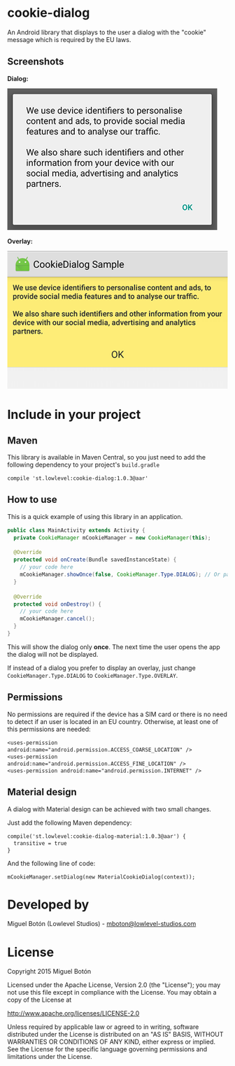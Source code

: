 # cookie-dialog

An Android library that displays to the user a dialog with the "cookie" message which is required by the EU laws.

## Screenshots

**Dialog:**

![Image](https://raw.githubusercontent.com/lowlevel-studios/cookie-dialog/master/art/screenshot.png)

**Overlay:**

![Image](https://raw.githubusercontent.com/lowlevel-studios/cookie-dialog/master/art/screenshot-overlay.png)

# Include in your project

## Maven

This library is available in Maven Central, so you just need to add the following dependency to your project's `build.gradle`

```
compile 'st.lowlevel:cookie-dialog:1.0.3@aar'
```

## How to use

This is a quick example of using this library in an application.

```java
public class MainActivity extends Activity {
  private CookieManager mCookieManager = new CookieManager(this);
  
  @Override
  protected void onCreate(Bundle savedInstanceState) {
    // your code here
    mCookieManager.showOnce(false, CookieManager.Type.DIALOG); // Or pass "true" to show the dialog only to EU users
  }
  
  @Override
  protected void onDestroy() {
    // your code here
    mCookieManager.cancel();
  }
}
```

This will show the dialog only **once**. The next time the user opens the app the dialog will not be displayed.

If instead of a dialog you prefer to display an overlay, just change `CookieManager.Type.DIALOG` to `CookieManager.Type.OVERLAY`.

## Permissions

No permissions are required if the device has a SIM card or there is no need to detect if an user is located in an EU country. Otherwise, at least one of this permissions are needed:

```
<uses-permission android:name="android.permission.ACCESS_COARSE_LOCATION" />
<uses-permission android:name="android.permission.ACCESS_FINE_LOCATION" />
<uses-permission android:name="android.permission.INTERNET" />
```

## Material design

A dialog with Material design can be achieved with two small changes.

Just add the following Maven dependency:

```
compile('st.lowlevel:cookie-dialog-material:1.0.3@aar') {
  transitive = true
}
```

And the following line of code:

```
mCookieManager.setDialog(new MaterialCookieDialog(context));
```

# Developed by

Miguel Botón (Lowlevel Studios) - mboton@lowlevel-studios.com

# License

Copyright 2015 Miguel Botón

Licensed under the Apache License, Version 2.0 (the "License");
you may not use this file except in compliance with the License.
You may obtain a copy of the License at

   http://www.apache.org/licenses/LICENSE-2.0

Unless required by applicable law or agreed to in writing, software
distributed under the License is distributed on an "AS IS" BASIS,
WITHOUT WARRANTIES OR CONDITIONS OF ANY KIND, either express or implied.
See the License for the specific language governing permissions and
limitations under the License.
